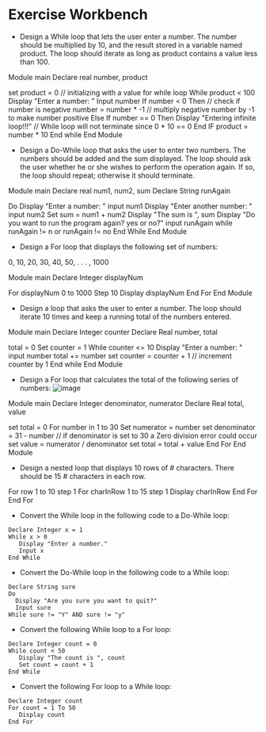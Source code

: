 # Exercise Workbench
* Design a While loop that lets the user enter a number. The number should be multiplied by 10, and the result stored in a variable named product. The loop should iterate as long as product contains a value less than 100.

Module main
   Declare real number, product

   set product = 0 // initializing with a value for while loop
   While product < 100
      Display "Enter a number: "
      Input number
      If number < 0 Then // check if number is negative
         number = number * -1 // multiply negative number by -1 to make number positive
      Else If number == 0 Then
         Display "Entering infinite loop!!!" // While loop will not terminate since 0 * 10 == 0
      End IF
      product = number * 10
   End while
End Module

* Design a Do-While loop that asks the user to enter two numbers. The numbers should be added and the sum displayed. The loop should ask the user whether he or she wishes to perform the operation again. If so, the loop should repeat; otherwise it should terminate.

Module main
   Declare real num1, num2, sum
   Declare String runAgain

   Do
      Display "Enter a number: "
      input num1
      Display "Enter another number: "
      input num2
      Set sum = num1 + num2
      Display "The sum is ", sum
      Display "Do you want to run the program again? yes or no?"
      input runAgain
   while runAgain != n or runAgain != no
   End While
End Module


* Design a For loop that displays the following set of numbers:

0, 10, 20, 30, 40, 50, . . . , 1000

Module main
   Declare Integer displayNum

   For displayNum 0 to 1000 Step 10
      Display displayNum
   End For
End Module

* Design a loop that asks the user to enter a number. The loop should iterate 10 times and keep a running total of the numbers entered.

Module main
   Declare Integer counter
   Declare Real number, total

   total = 0
   Set counter = 1
   While counter <= 10
      Display "Enter a number: "
      input number
      total += number
      set counter = counter + 1 // increment counter by 1
   End while
End Module

* Design a For loop that calculates the total of the following series of numbers:
![image](https://user-images.githubusercontent.com/47218880/67423054-31740800-f599-11e9-9565-031c1f729e1c.png)

Module main
   Declare Integer denominator, numerator
   Declare Real total, value

   set total = 0
   For number in 1 to 30
      Set numerator = number
      set denominator = 31 - number // if denominator is set to 30 a Zero division error could occur
      set value = numerator / denominator
      set total = total + value
   End For
End Module

* Design a nested loop that displays 10 rows of # characters. There should be 15 # characters in each row.

For row 1 to 10 step 1
   For charInRow 1 to 15 step 1
      Display charInRow
   End For
End For

* Convert the While loop in the following code to a Do-While loop:
```
Declare Integer x = 1
While x > 0
   Display "Enter a number."
   Input x
End While
```
* Convert the Do-While loop in the following code to a While loop:
```
Declare String sure
Do
  Display "Are you sure you want to quit?"
  Input sure
While sure != "Y" AND sure != "y"
```
* Convert the following While loop to a For loop:
```
Declare Integer count = 0
While count < 50
   Display "The count is ", count
   Set count = count + 1
End While
```
* Convert the following For loop to a While loop:
```
Declare Integer count
For count = 1 To 50
   Display count
End For
```
